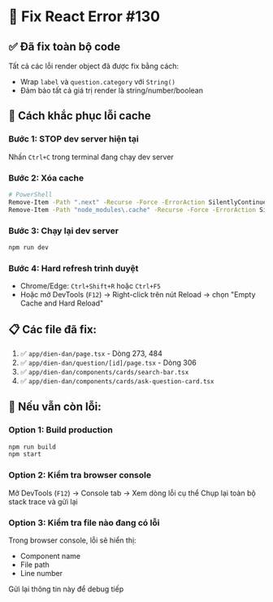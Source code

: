 # 🔧 Fix React Error #130

## ✅ Đã fix toàn bộ code

Tất cả các lỗi render object đã được fix bằng cách:
- Wrap `label` và `question.category` với `String()`
- Đảm bảo tất cả giá trị render là string/number/boolean

## 🔄 Cách khắc phục lỗi cache

### Bước 1: STOP dev server hiện tại
Nhấn `Ctrl+C` trong terminal đang chạy dev server

### Bước 2: Xóa cache
```bash
# PowerShell
Remove-Item -Path ".next" -Recurse -Force -ErrorAction SilentlyContinue
Remove-Item -Path "node_modules\.cache" -Recurse -Force -ErrorAction SilentlyContinue
```

### Bước 3: Chạy lại dev server
```bash
npm run dev
```

### Bước 4: Hard refresh trình duyệt
- Chrome/Edge: `Ctrl+Shift+R` hoặc `Ctrl+F5`
- Hoặc mở DevTools (`F12`) → Right-click trên nút Reload → chọn "Empty Cache and Hard Reload"

## 📋 Các file đã fix:
1. ✅ `app/dien-dan/page.tsx` - Dòng 273, 484
2. ✅ `app/dien-dan/question/[id]/page.tsx` - Dòng 306
3. ✅ `app/dien-dan/components/cards/search-bar.tsx`
4. ✅ `app/dien-dan/components/cards/ask-question-card.tsx`

## 🎯 Nếu vẫn còn lỗi:

### Option 1: Build production
```bash
npm run build
npm start
```

### Option 2: Kiểm tra browser console
Mở DevTools (`F12`) → Console tab → Xem dòng lỗi cụ thể
Chụp lại toàn bộ stack trace và gửi lại

### Option 3: Kiểm tra file nào đang có lỗi
Trong browser console, lỗi sẽ hiển thị:
- Component name
- File path
- Line number

Gửi lại thông tin này để debug tiếp

